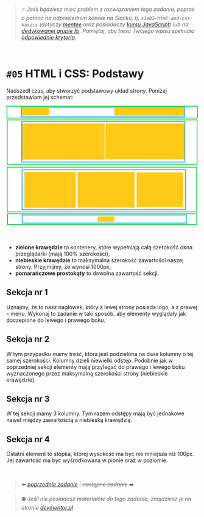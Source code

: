 > :star: *Jeśli będziesz mieć problem z rozwiązaniem tego zadania, poproś o pomoc na odpowiednim kanale na Slacku, tj. `s1e02-html-and-css-basics` (dotyczy [mentee](https://devmentor.pl/mentoring-javascript/) oraz posiadaczy [kursu JavaScript](https://devmentor.pl/p/javascript-for-beginners/)) lub na [dedykowanej grupie fb](https://www.facebook.com/groups/155234921740033). Pamiętaj, aby treść Twojego wpisu spełniała [odpowiednie kryteria](https://devmentor.pl/jak-prosic-o-pomoc/).*

&nbsp;

# `#05` HTML i CSS: Podstawy

Nadszedł czas, aby stworzyć podstawowy układ strony. Poniżej przedstawiam jej schemat: 

![](./demo.png)

&nbsp;

* **zielone krawędzie** to kontenery, które wypełniają całą szerokość okna przeglądarki (mają 100% szerokości),
* **niebieskie krawędzie** to maksymalna szerokość zawartości naszej strony. Przyjmijmy, że wynosi 1000px,
* **pomarańczowe prostokąty** to dowolna zawartość sekcji.

## Sekcja nr 1

Uznajmy, że to nasz nagłówek, który z lewej strony posiada logo, a z prawej – menu. Wykonaj to zadanie w taki sposób, aby elementy wyglądały jak doczepione do lewego i prawego boku.

## Sekcja nr 2

W tym przypadku mamy treść, która jest podzielona na dwie kolumny o tej samej szerokości. Kolumny dzieli niewielki odstęp. Podobnie jak w poprzedniej sekcji elementy mają przylegać do prawego i lewego boku wyznaczonego przez maksymalną szerokości strony (niebieskie krawędzie).

## Sekcja nr 3

W tej sekcji mamy 3 kolumny. Tym razem odstępy mają być jednakowe nawet między zawartością a niebieską krawędzią.

## Sekcja nr 4

Ostatni element to stopka, której wysokość ma być nie mniejsza niż 100px. Jej zawartość ma być wyśrodkowana w pionie oraz w poziomie.

&nbsp;
> :arrow_left: [*poprzednie zadanie*](./../04) | ~~*następne zadanie*~~ :arrow_right:

> :no_entry: *Jeśli nie posiadasz materiałów do tego zadania, znajdziesz je na stronie [devmentor.pl](https://devmentor.pl/p/html-and-css-basics/)*
